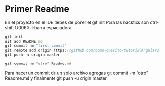 # Primer Readme
En el proyecto en el IDE debes de poner el git init
Para las backtics son ctrl-shift U0060 ->barra espaciadora
```javascript
git init
git add README.md
git commit -m "first commit"
git remote add origin https://github.com/como-quesito/tutorialAngular2.git
git push -u origin master

git commit -m "otro" Readme.md

```
Para hacer un commit de un solo archivo agregas git commit -m "otro" Readme.md
y finalmente git push -u origin master
